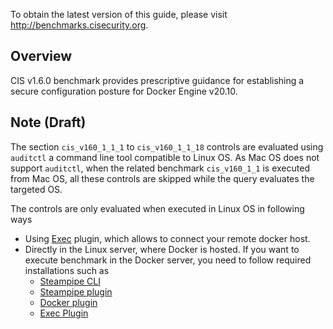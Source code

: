 To obtain the latest version of this guide, please visit http://benchmarks.cisecurity.org.

## Overview

CIS v1.6.0 benchmark provides prescriptive guidance for establishing a secure configuration posture for Docker Engine v20.10.


## Note (Draft)

The section `cis_v160_1_1_1` to `cis_v160_1_1_18` controls are evaluated using `auditctl` a command line tool compatible to Linux OS. As Mac OS does not support `auditctl`, when the related benchmark `cis_v160_1_1` is executed from Mac OS, all these controls are skipped while the query evaluates the targeted OS.

The controls are only evaluated when executed in Linux OS in following ways

- Using [Exec](https://hub.steampipe.io/plugins/turbot/exec) plugin, which allows to connect your remote docker host.
- Directly in the Linux server, where Docker is hosted. If you want to execute benchmark in the Docker server, you need to follow required installations such as
  - [Steampipe CLI](https://steampipe.io/downloads)
  - [Steampipe plugin](https://steampipe.io/downloads)
  - [Docker plugin](https://hub.steampipe.io/plugins/turbot/docker)
  - [Exec Plugin](https://hub.steampipe.io/plugins/turbot/exec)